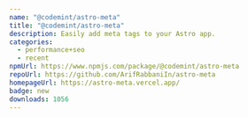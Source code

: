 ```yaml
---
name: "@codemint/astro-meta"
title: "@codemint/astro-meta"
description: Easily add meta tags to your Astro app.
categories:
  - performance+seo
  - recent
npmUrl: https://www.npmjs.com/package/@codemint/astro-meta
repoUrl: https://github.com/ArifRabbaniIn/astro-meta
homepageUrl: https://astro-meta.vercel.app/
badge: new
downloads: 1056
---
```

